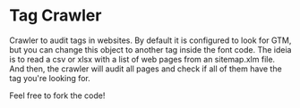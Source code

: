 # Tag Crawler
Crawler to audit tags in websites. By default it is configured to look for GTM, but you can change this object to another tag inside the font code.
The ideia is to read a csv or xlsx with a list of web pages from an sitemap.xlm file. And then, the crawler will audit all pages and check if all of them have the tag you're looking for.

Feel free to fork the code!
